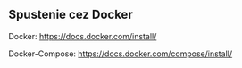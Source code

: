 Spustenie cez Docker
--------------------

Docker: https://docs.docker.com/install/

Docker-Compose: https://docs.docker.com/compose/install/
